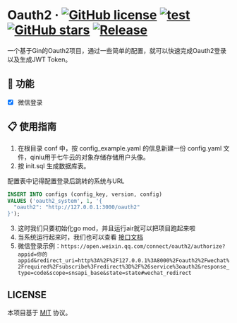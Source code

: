 # Oauth2 · [![GitHub license](https://img.shields.io/github/license/EachinChung/oauth2)](https://github.com/EachinChung/oauth2/blob/main/LICENSE) [![test](https://img.shields.io/badge/platform-Gin-9cf)]() [![GitHub stars](https://img.shields.io/github/stars/EachinChung/oauth2)](https://github.com/EachinChung/oauth2/stargazers) [![Release](https://img.shields.io/github/release/EachinChung/oauth2)](https://github.com/EachinChung/oauth2/releases)

一个基于Gin的Oauth2项目，通过一些简单的配置，就可以快速完成Oauth2登录以及生成JWT Token。

## 🚀 功能

- [x] 微信登录

## 📋 使用指南

1. 在根目录 conf 中，按 config_example.yaml 的信息新建一份 config.yaml 文件，qiniu用于七牛云的对象存储存储用户头像。
2. 按 init.sql 生成数据库表。

配置表中记得配置登录后跳转的系统与URL

```sql
INSERT INTO configs (config_key, version, config)
VALUES ('oauth2_system', 1, '{
  "oauth2": "http://127.0.0.1:3000/oauth2"
}');
```

3. 这时我们只要初始化go mod，并且运行air就可以把项目跑起来啦
4. 当系统运行起来时，我们也可以查看 [接口文档](http://127.0.0.1:8000/docs/index.html )
5. 微信登录示例：`https://open.weixin.qq.com/connect/oauth2/authorize?appid=你的appid&redirect_uri=http%3A%2F%2F127.0.0.1%3A8000%2Foauth2%2Fwechat%2Frequired%2Fsubscribe%3Fredirect%3D%2F%26service%3oauth2&response_type=code&scope=snsapi_base&state=state#wechat_redirect`



## LICENSE

本项目基于 [MIT](https://zh.wikipedia.org/wiki/MIT%E8%A8%B1%E5%8F%AF%E8%AD%89) 协议。